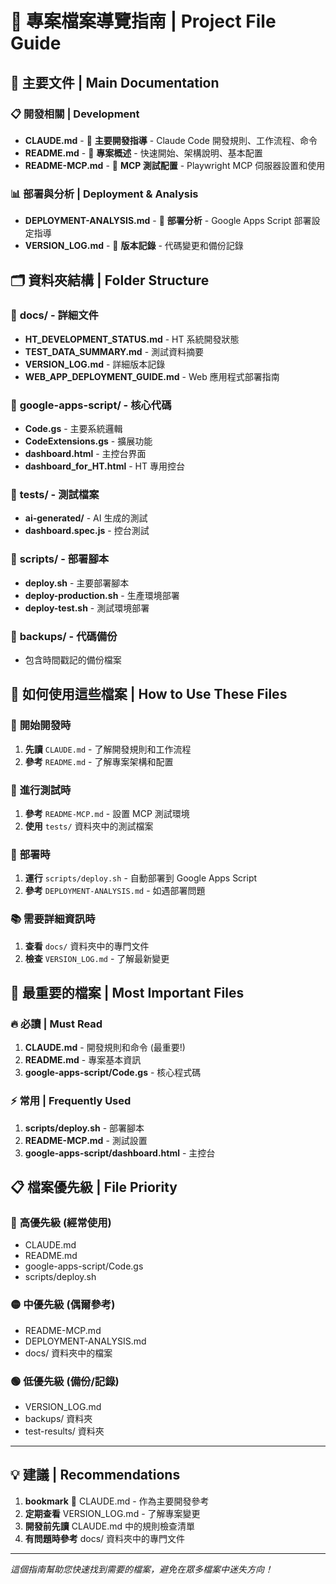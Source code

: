 # 📁 專案檔案導覽指南 | Project File Guide

## 🎯 **主要文件 | Main Documentation**

### 📋 **開發相關 | Development**
- **CLAUDE.md** - 🎯 **主要開發指導** - Claude Code 開發規則、工作流程、命令
- **README.md** - 📖 **專案概述** - 快速開始、架構說明、基本配置
- **README-MCP.md** - 🤖 **MCP 測試配置** - Playwright MCP 伺服器設置和使用

### 📊 **部署與分析 | Deployment & Analysis**
- **DEPLOYMENT-ANALYSIS.md** - 🚀 **部署分析** - Google Apps Script 部署設定指導
- **VERSION_LOG.md** - 📝 **版本記錄** - 代碼變更和備份記錄

## 🗂️ **資料夾結構 | Folder Structure**

### 📁 **docs/** - 詳細文件
- **HT_DEVELOPMENT_STATUS.md** - HT 系統開發狀態
- **TEST_DATA_SUMMARY.md** - 測試資料摘要
- **VERSION_LOG.md** - 詳細版本記錄
- **WEB_APP_DEPLOYMENT_GUIDE.md** - Web 應用程式部署指南

### 🔧 **google-apps-script/** - 核心代碼
- **Code.gs** - 主要系統邏輯
- **CodeExtensions.gs** - 擴展功能
- **dashboard.html** - 主控台界面
- **dashboard_for_HT.html** - HT 專用控台

### 🧪 **tests/** - 測試檔案
- **ai-generated/** - AI 生成的測試
- **dashboard.spec.js** - 控台測試

### 🚀 **scripts/** - 部署腳本
- **deploy.sh** - 主要部署腳本
- **deploy-production.sh** - 生產環境部署
- **deploy-test.sh** - 測試環境部署

### 💾 **backups/** - 代碼備份
- 包含時間戳記的備份檔案

## 🎯 **如何使用這些檔案 | How to Use These Files**

### 🚀 **開始開發時**
1. **先讀** `CLAUDE.md` - 了解開發規則和工作流程
2. **參考** `README.md` - 了解專案架構和配置

### 🧪 **進行測試時**
1. **參考** `README-MCP.md` - 設置 MCP 測試環境
2. **使用** `tests/` 資料夾中的測試檔案

### 🚀 **部署時**
1. **運行** `scripts/deploy.sh` - 自動部署到 Google Apps Script
2. **參考** `DEPLOYMENT-ANALYSIS.md` - 如遇部署問題

### 📚 **需要詳細資訊時**
1. **查看** `docs/` 資料夾中的專門文件
2. **檢查** `VERSION_LOG.md` - 了解最新變更

## 🎯 **最重要的檔案 | Most Important Files**

### 🔥 **必讀 | Must Read**
1. **CLAUDE.md** - 開發規則和命令 (最重要!)
2. **README.md** - 專案基本資訊
3. **google-apps-script/Code.gs** - 核心程式碼

### ⚡ **常用 | Frequently Used**
1. **scripts/deploy.sh** - 部署腳本
2. **README-MCP.md** - 測試設置
3. **google-apps-script/dashboard.html** - 主控台

## 📋 **檔案優先級 | File Priority**

### 🔴 **高優先級 (經常使用)**
- CLAUDE.md
- README.md
- google-apps-script/Code.gs
- scripts/deploy.sh

### 🟡 **中優先級 (偶爾參考)**
- README-MCP.md
- DEPLOYMENT-ANALYSIS.md
- docs/ 資料夾中的檔案

### 🟢 **低優先級 (備份/記錄)**
- VERSION_LOG.md
- backups/ 資料夾
- test-results/ 資料夾

---

## 💡 **建議 | Recommendations**

1. **bookmark** 📌 CLAUDE.md - 作為主要開發參考
2. **定期查看** VERSION_LOG.md - 了解專案變更
3. **開發前先讀** CLAUDE.md 中的規則檢查清單
4. **有問題時參考** docs/ 資料夾中的專門文件

---

*這個指南幫助您快速找到需要的檔案，避免在眾多檔案中迷失方向！*